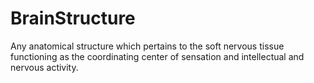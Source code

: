 # BrainStructure

Any anatomical structure which pertains to the soft nervous tissue functioning as the coordinating center of sensation and intellectual and nervous activity.
